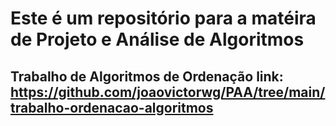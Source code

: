 # Este é um repositório para a matéira de Projeto e Análise de Algoritmos

## Trabalho de Algoritmos de Ordenação link: https://github.com/joaovictorwg/PAA/tree/main/trabalho-ordenacao-algoritmos